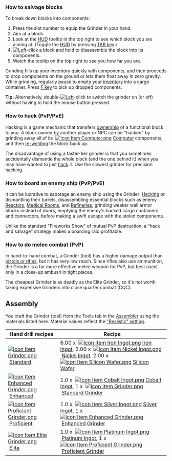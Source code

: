 ### How to salvage blocks

To break down blocks into components:

1.  Press the slot number to equip the Grinder in your hand.
2.  Aim at a block.
3.  Look at the [HUD](https://spaceengineers.wiki.gg/wiki/HUD "HUD") tooltip in the top right to see which block you are aiming at. (Toggle the [HUD](https://spaceengineers.wiki.gg/wiki/HUD "HUD") by pressing [TAB key](https://spaceengineers.wiki.gg/wiki/Key_Bindings "Key Bindings").)
4.  [![Left](https://commons.wiki.gg/images/thumb/Keyboard_White_Mouse_Left.png/20px-Keyboard_White_Mouse_Left.png?c1a406)](https://spaceengineers.wiki.gg/wiki/File:Keyboard_White_Mouse_Left.png "Left")\-click a block and hold to disassemble the block into its components.
5.  Watch the tooltip on the top right to see you how far you are.

Grinding fills up your inventory quickly with components, and then proceeds to drop components on the ground or lets them float away in zero gravity. While grinding, regularly pause to empty your [inventory](https://spaceengineers.wiki.gg/wiki/Inventory "Inventory") into a cargo container. Press [F key](https://spaceengineers.wiki.gg/wiki/Key_Bindings "Key Bindings") to pick up dropped components.

**Tip:** Alternatively, double-[![Left](https://commons.wiki.gg/images/thumb/Keyboard_White_Mouse_Left.png/20px-Keyboard_White_Mouse_Left.png?c1a406)](https://spaceengineers.wiki.gg/wiki/File:Keyboard_White_Mouse_Left.png "Left")\-click to switch the grinder on (or off) without having to hold the mouse button pressed.

### How to hack (PvP/PvE)

Hacking is a game mechanic that transfers [ownership](https://spaceengineers.wiki.gg/wiki/Ownership "Ownership") of a functional block to you. A block owned by another player or NPC can be "hacked" by grinding away all of its  [![Icon Item Computer.png](https://spaceengineers.wiki.gg/images/thumb/Icon_Item_Computer.png/21px-Icon_Item_Computer.png?65c1a4)](https://spaceengineers.wiki.gg/wiki/Computer "Computer") [Computer](https://spaceengineers.wiki.gg/wiki/Computer "Computer") components, and then [re-welding](https://spaceengineers.wiki.gg/wiki/Welder "Welder") the block back up.

The disadvantage of using a faster-tier grinder is that you sometimes accidentally dismantle the whole block (and the one behind it) when you may have wanted to just [hack](https://spaceengineers.wiki.gg/wiki/Hacking "Hacking") it. Use the slowest grinder for precision hacking.

### How to board an enemy ship (PvP/PvE)

It can be lucrative to sabotage an enemy ship using the Grinder: [Hacking](https://spaceengineers.wiki.gg/wiki/Hacking "Hacking") or dismantling their turrets, disassembling essential blocks such as enemy [Reactors](https://spaceengineers.wiki.gg/wiki/Reactor "Reactor"), [Medical Rooms](https://spaceengineers.wiki.gg/wiki/Medical_Room "Medical Room"), and [Refineries](https://spaceengineers.wiki.gg/wiki/Refinery "Refinery"), grinding weaker wall armor blocks instead of doors, emptying the enemy's hacked cargo containers and connectors, before making a swift escape with the stolen components.

Unlike the standard "Fireworks Show" of mutual PvP destruction, a “hack and salvage” strategy makes a boarding raid profitable.

### How to do melee combat (PvP)

In hand-to-hand combat, a Grinder (tool) has a higher damage output than [pistols or rifles](https://spaceengineers.wiki.gg/wiki/Character_Weapons "Character Weapons"), but it has very low reach. Since rifles also use ammunition, the Grinder is a far more effective melee weapon for PvP, but best used only in a close-up ambush in tight places.

The cheapest Grinder is as deadly as the Elite Grinder, so it's not worth taking expensive Grinders into close quarter combat (CQC).

## Assembly

You craft the Grinder (tool) from the Tools tab in the [Assembler](https://spaceengineers.wiki.gg/wiki/Assembler "Assembler") using the materials listed here. Material values reflect the ["Realistic" setting](https://spaceengineers.wiki.gg/wiki/World_Settings "World Settings").

| Hand drill recipes | Recipe |
| --- | --- |
| [![Icon Item Grinder.png](https://spaceengineers.wiki.gg/images/thumb/Icon_Item_Grinder.png/21px-Icon_Item_Grinder.png?66b933)](https://spaceengineers.wiki.gg/wiki/Grinder_\(Tool\) "Grinder (Tool)") [Standard](https://spaceengineers.wiki.gg/wiki/Grinder_\(Tool\) "Grinder (Tool)") | 6.00 x  [![Icon Item Iron Ingot.png](https://spaceengineers.wiki.gg/images/thumb/Icon_Item_Iron_Ingot.png/21px-Icon_Item_Iron_Ingot.png?388ec0)](https://spaceengineers.wiki.gg/wiki/Iron_Ingot "Iron Ingot") [Iron Ingot](https://spaceengineers.wiki.gg/wiki/Iron_Ingot "Iron Ingot"), 2.00 x  [![Icon Item Nickel Ingot.png](https://spaceengineers.wiki.gg/images/thumb/Icon_Item_Nickel_Ingot.png/21px-Icon_Item_Nickel_Ingot.png?e67f47)](https://spaceengineers.wiki.gg/wiki/Nickel_Ingot "Nickel Ingot") [Nickel Ingot](https://spaceengineers.wiki.gg/wiki/Nickel_Ingot "Nickel Ingot"), 2.00 x  [![Icon Item Silicon Wafer.png](https://spaceengineers.wiki.gg/images/thumb/Icon_Item_Silicon_Wafer.png/21px-Icon_Item_Silicon_Wafer.png?e4ed69)](https://spaceengineers.wiki.gg/wiki/Silicon_Wafer "Silicon Wafer") [Silicon Wafer](https://spaceengineers.wiki.gg/wiki/Silicon_Wafer "Silicon Wafer") |
| [![Icon Item Enhanced Grinder.png](https://spaceengineers.wiki.gg/images/thumb/Icon_Item_Enhanced_Grinder.png/21px-Icon_Item_Enhanced_Grinder.png?a5dcd5)](https://spaceengineers.wiki.gg/wiki/Enhanced_Grinder "Enhanced Grinder") [Enhanced](https://spaceengineers.wiki.gg/wiki/Enhanced_Grinder "Enhanced Grinder") | 1.0 x  [![Icon Item Cobalt Ingot.png](https://spaceengineers.wiki.gg/images/thumb/Icon_Item_Cobalt_Ingot.png/21px-Icon_Item_Cobalt_Ingot.png?142d75)](https://spaceengineers.wiki.gg/wiki/Cobalt_Ingot "Cobalt Ingot") [Cobalt Ingot](https://spaceengineers.wiki.gg/wiki/Cobalt_Ingot "Cobalt Ingot"), 1 x  [![Icon Item Grinder.png](https://spaceengineers.wiki.gg/images/thumb/Icon_Item_Grinder.png/21px-Icon_Item_Grinder.png?66b933)](https://spaceengineers.wiki.gg/wiki/Grinder_\(Tool\) "Grinder (Tool)") [Standard Grinder](https://spaceengineers.wiki.gg/wiki/Grinder_\(Tool\) "Grinder (Tool)") |
| [![Icon Item Proficient Grinder.png](https://spaceengineers.wiki.gg/images/thumb/Icon_Item_Proficient_Grinder.png/21px-Icon_Item_Proficient_Grinder.png?fac0c8)](https://spaceengineers.wiki.gg/wiki/Proficient_Grinder "Proficient Grinder") [Proficient](https://spaceengineers.wiki.gg/wiki/Proficient_Grinder "Proficient Grinder") | 1.0 x  [![Icon Item Silver Ingot.png](https://spaceengineers.wiki.gg/images/thumb/Icon_Item_Silver_Ingot.png/21px-Icon_Item_Silver_Ingot.png?fd2cc7)](https://spaceengineers.wiki.gg/wiki/Silver_Ingot "Silver Ingot") [Silver Ingot](https://spaceengineers.wiki.gg/wiki/Silver_Ingot "Silver Ingot"), 1 x  [![Icon Item Enhanced Grinder.png](https://spaceengineers.wiki.gg/images/thumb/Icon_Item_Enhanced_Grinder.png/21px-Icon_Item_Enhanced_Grinder.png?a5dcd5)](https://spaceengineers.wiki.gg/wiki/Enhanced_Grinder "Enhanced Grinder") [Enhanced Grinder](https://spaceengineers.wiki.gg/wiki/Enhanced_Grinder "Enhanced Grinder") |
| [![Icon Item Elite Grinder.png](https://spaceengineers.wiki.gg/images/thumb/Icon_Item_Elite_Grinder.png/21px-Icon_Item_Elite_Grinder.png?3c4317)](https://spaceengineers.wiki.gg/wiki/Elite_Grinder "Elite Grinder") [Elite](https://spaceengineers.wiki.gg/wiki/Elite_Grinder "Elite Grinder") | 1.0 x  [![Icon Item Platinum Ingot.png](https://spaceengineers.wiki.gg/images/thumb/Icon_Item_Platinum_Ingot.png/21px-Icon_Item_Platinum_Ingot.png?aea3a0)](https://spaceengineers.wiki.gg/wiki/Platinum_Ingot "Platinum Ingot") [Platinum Ingot](https://spaceengineers.wiki.gg/wiki/Platinum_Ingot "Platinum Ingot"), 1 x  [![Icon Item Proficient Grinder.png](https://spaceengineers.wiki.gg/images/thumb/Icon_Item_Proficient_Grinder.png/21px-Icon_Item_Proficient_Grinder.png?fac0c8)](https://spaceengineers.wiki.gg/wiki/Proficient_Grinder "Proficient Grinder") [Proficient Grinder](https://spaceengineers.wiki.gg/wiki/Proficient_Grinder "Proficient Grinder") |